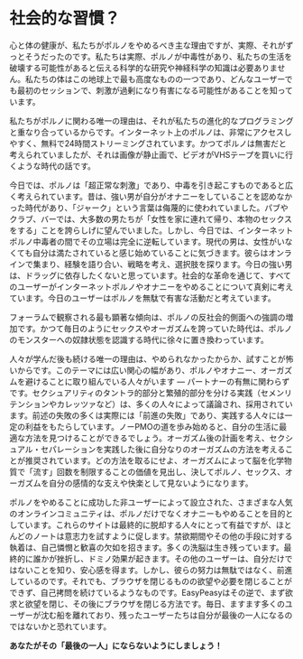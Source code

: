# 社会的な習慣？

心と体の健康が、私たちがポルノをやめるべき主な理由ですが、実際、それがずっとそうだったのです。私たちは実際、ポルノが中毒性があり、私たちの生活を破壊する可能性があると伝える科学的な研究や神経科学の知識は必要ありません。私たちの体はこの地球上で最も高度なものの一つであり、どんなユーザーでも最初のセッションで、刺激が過剰になり有害になる可能性があることを知っています。

私たちがポルノに関わる唯一の理由は、それが私たちの進化的なプログラミングと重なり合っているからです。インターネット上のポルノは、非常にアクセスしやすく、無料で24時間ストリーミングされています。かつてポルノは無害だと考えられていましたが、それは画像が静止画で、ビデオがVHSテープを買いに行くような時代の話です。

今日では、ポルノは「超正常な刺激」であり、中毒を引き起こすものであると広く考えられています。昔は、強い男が自分がオナニーをしていることを認めなかった時代があり、「ジャーク」という言葉は侮蔑的に使われていました。パブやクラブ、バーでは、大多数の男たちが「女性を家に連れて帰り、本物のセックスをする」ことを誇らしげに望んでいました。しかし、今日では、インターネットポルノ中毒者の間でその立場は完全に逆転しています。現代の男は、女性がいなくても自分は満たされていると感じ始めていることに気づきます。彼らはオンラインで集まり、経験を語り合い、戦略を考え、選択肢を探ります。今日の強い男は、ドラッグに依存したくないと思っています。社会的な革命を通じて、すべてのユーザーがインターネットポルノやオナニーをやめることについて真剣に考えています。今日のユーザーはポルノを無駄で有害な活動だと考えています。

フォーラムで観察される最も顕著な傾向は、ポルノの反社会的側面への強調の増加です。かつて毎日のようにセックスやオーガズムを誇っていた時代は、ポルノのモンスターへの奴隷状態を認識する時代に徐々に置き換わっています。

人々が学んだ後も続ける唯一の理由は、やめられなかったからか、試すことが怖いからです。このテーマには広い関心の幅があり、ポルノやオナニー、オーガズムを避けることに取り組んでいる人々がいます — パートナーの有無に関わらずです。セクシュアリティのタントラ的部分と繁殖的部分を分ける実践（セメンリテンションやカレッツァなど）は、多くの人々によって議論され、採用されています。前述の失敗の多くは実際には「前進の失敗」であり、実践する人々には一定の利益をもたらしています。ノーPMOの道を歩み始めると、自分の生活に最適な方法を見つけることができるでしょう。オーガズム後の計画を考え、セクシュアル・セパレーションを実践した後に自分なりのオーガズムの方法を考えることが推奨されています。どの方法を取るにせよ、オーガズムによって脳を化学物質で「流す」回数を制限することの価値を見出し、決してポルノ、セックス、オーガズムを自分の感情的な支えや快楽として見ないようになります。

ポルノをやめることに成功した非ユーザーによって設立された、さまざまな人気のオンラインコミュニティは、ポルノだけでなくオナニーもやめることを目的としています。これらのサイトは最終的に脱却する人々にとって有益ですが、ほとんどのノートは意志力を試すように促します。禁欲期間やその他の手段に対する執着は、自己憐憫と歓喜の欠如を招きます。多くの洗脳は生き残っています。最終的に誰かが挫折し、ドミノ効果が起きます。その他のユーザーは、自分だけではないことを知り、安心感を得ます。しかし、彼らの努力は無駄ではなく、前進しているのです。それでも、ブラウザを閉じるものの欲望や必要を閉じることができず、自己拷問を続けているようなものです。EasyPeasyはその逆で、まず欲求と欲望を閉じ、その後にブラウザを閉じる方法です。毎日、ますます多くのユーザーが沈む船を離れており、残ったユーザーたちは自分が最後の一人になるのではないかと恐れています。

**あなたがその「最後の一人」にならないようにしましょう！**